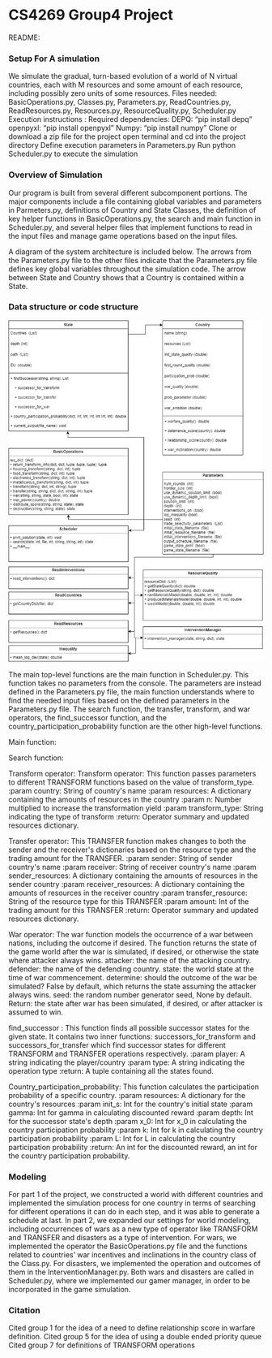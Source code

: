 # CS4269 Group4 Project

README:
### Setup For A simulation
We simulate the gradual, turn-based evolution of a world of N virtual countries, each with M resources and some amount of each resource, including possibly zero units of some resources.
Files needed: 
BasicOperations.py, Classes.py, Parameters.py, ReadCountries.py,  ReadResources.py, Resources.py, ResourceQuality.py, Scheduler.py
Execution instructions :
Required dependencies:
DEPQ: “pip install depq”
openpyxl: “pip install openpyxl”
Numpy: “pip install numpy”
Clone or download a zip file for the project
open terminal and cd into the project directory
Define execution parameters in Parameters.py
Run python Scheduler.py to execute the simulation

### Overview of Simulation
Our program is built from several different subcomponent portions. The major components include a file containing global variables and parameters in Parmeters.py, definitions of Country and State Classes, the definition of key helper functions in BasicOperations.py, the search and main function in Scheduler.py, and several helper files that implement functions to read in the input files and manage game operations based on the input files.

A diagram of the system architecture is included below. The arrows from the Parameters.py file to the other files indicate that the Parameters.py file defines key global variables throughout the simulation code. The arrow between State and Country shows that a Country is contained within a State.

### Data structure or code structure

![Diagram here](/diagram.png)

The main top-level functions are the main function in Scheduler.py. This function takes no parameters from the console. The parameters are instead defined in the Parameters.py file, the main function understands where to find the needed input files based on the defined parameters in the Parameters.py file. The search function, the transfer, transform, and war operators, the find_successor function, and the country_participation_probability function are the other high-level functions.

Main function:


Search function:


Transform operator:
Transform operator:
This function passes parameters to different TRANSFORM functions based on the value of transform_type.
:param country: String of country's name
:param resources: A dictionary containing the amounts of resources in the country
:param n: Number multiplied to increase the transformation yield
:param transform_type: String indicating the type of transform
:return: Operator summary and updated resources dictionary.

Transfer operator:
This TRANSFER function makes changes to both the sender and the receiver's dictionaries based on the resource
type and the trading amount for the TRANSFER.
:param sender: String of sender country's name
:param receiver: String of receiver country's name
:param sender_resources: A dictionary containing the amounts of resources in the sender country
:param receiver_resources: A dictionary containing the amounts of resources in the receiver country
:param transfer_resource: String of the resource type for this TRANSFER
:param amount: Int of the trading amount for this TRANSFER
:return: Operator summary and updated resources dictionary.

War operator:
The war function models the occurrence of a war between nations, including the outcome if desired.
The function returns the state of the game world after the war is simulated, if desired, or otherwise
the state where attacker always wins.
attacker: the name of the attacking country.
defender: the name of the defending country.
state: the world state at the time of war commencement.
determine: should the outcome of the war be simulated? False by default, which returns the state assuming the attacker always wins.
seed: the random number generator seed, None by default.
Return: the state after war has been simulated, if desired, or after attacker is assumed to win.

find_successor :
This function finds all possible successor states for the given state. It contains two inner functions:
successors_for_transform and successors_for_transfer which find successor states for different TRANSFORM and TRANSFER operations respectively.
:param player: A string indicating the player/country
:param type: A string indicating the operation type
:return: A tuple containing all the states found.

Country_participation_probability: 
        This function calculates the participation probability of a specific country.
        :param resources: A dictionary for the country's resources
        :param init_s: Int for the country's initial state
        :param gamma: Int for gamma in calculating discounted reward
        :param depth: Int for the successor state's depth
        :param x_0: Int for x_0 in calculating the country participation probability
        :param k: Int for k in calculating the country participation probability
        :param L: Int for L in calculating the country participation probability
        :return: An int for the discounted reward, an int for the country participation probability.

### Modeling 
For part 1 of the project, we constructed a world with different countries and implemented the simulation process for one country in terms of searching for different operations it can do in each step, and it was able to generate a schedule at last. In part 2, we expanded our settings for world modeling, including occurrences of wars as a new type of operator like TRANSFORM and TRANSFER and disasters as a type of intervention. For wars, we implemented the operator the BasicOperations.py file and the functions related to countries’ war incentives and inclinations in the country class of the Class.py. For disasters, we implemented the operation and outcomes of them in the InterventionManager.py. Both wars and disasters are called in Scheduler.py, where we implemented our gamer manager, in order to be incorporated in the game simulation. 

### Citation 
Cited group 1 for the idea of a need to define relationship score in warfare definition. 
Cited group 5 for the idea of using a double ended priority queue
Cited group 7 for definitions of TRANSFORM operations
